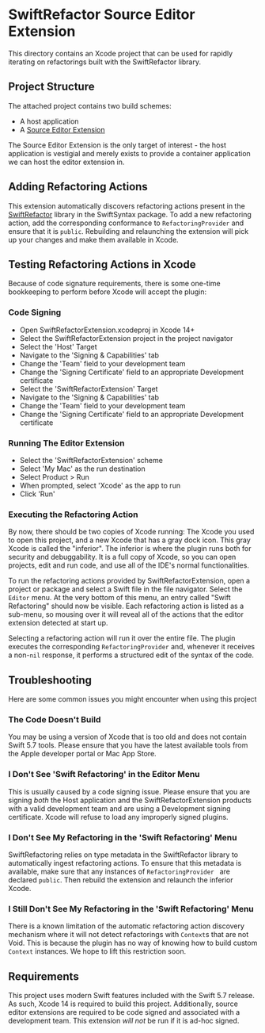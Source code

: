# SwiftRefactor Source Editor Extension

This directory contains an Xcode project that can be used for rapidly iterating
on refactorings built with the SwiftRefactor library.

## Project Structure

The attached project contains two build schemes:

- A host application
- A [Source Editor Extension](https://developer.apple.com/documentation/xcodekit/creating_a_source_editor_extension)

The Source Editor Extension is the only target of interest - the host
application is vestigial and merely exists to provide a container application we
can host the editor extension in.

## Adding Refactoring Actions

This extension automatically discovers refactoring actions present in the
[SwiftRefactor](../Sources/SwiftRefactor) library in the SwiftSyntax package. To add a new refactoring
action, add the corresponding conformance to `RefactoringProvider` and ensure
that it is `public`. Rebuilding and relaunching the extension will pick up your
changes and make them available in Xcode.

## Testing Refactoring Actions in Xcode

Because of code signature requirements, there is some one-time bookkeeping 
to perform before Xcode will accept the plugin:

### Code Signing

- Open SwiftRefactorExtension.xcodeproj in Xcode 14+
- Select the SwiftRefactorExtension project in the project navigator
- Select the 'Host' Target
- Navigate to the 'Signing & Capabilities' tab
- Change the 'Team' field to your development team
- Change the 'Signing Certificate' field to an appropriate Development certificate
- Select the 'SwiftRefactorExtension' Target
- Navigate to the 'Signing & Capabilities' tab
- Change the 'Team' field to your development team
- Change the 'Signing Certificate' field to an appropriate Development certificate

### Running The Editor Extension

- Select the 'SwiftRefactorExtension' scheme
- Select 'My Mac' as the run destination
- Select Product > Run
- When prompted, select 'Xcode' as the app to run
- Click 'Run'

### Executing the Refactoring Action

By now, there should be two copies of Xcode running: The Xcode you used to open 
this project, and a new Xcode that has a gray dock icon. This gray Xcode is
called the "inferior". The inferior is where the plugin runs both for security
and debuggability. It is a full copy of Xcode, so you can open projects,
edit and run code, and use all of the IDE's normal functionalities.

To run the refactoring actions provided by SwiftRefactorExtension, open
a project or package and select a Swift file in the file navigator. Select
the `Editor` menu. At the very bottom of this menu, an entry called "Swift
Refactoring" should now be visible. Each refactoring action is listed as a
sub-menu, so mousing over it will reveal all of the actions that the editor
extension detected at start up.

Selecting a refactoring action will run it over the entire file. The plugin
executes the corresponding `RefactoringProvider` and, whenever it receives a
non-`nil` response, it performs a structured edit of the syntax of the code.

## Troubleshooting

Here are some common issues you might encounter when using this project

### The Code Doesn't Build

You may be using a version of Xcode that is too old and does not contain Swift
5.7 tools. Please ensure that you have the latest available tools from
the Apple developer portal or Mac App Store.

### I Don't See 'Swift Refactoring' in the Editor Menu

This is usually caused by a code signing issue. Please ensure that you are
signing *both* the Host application and the SwiftRefactorExtension products
with a valid development team and are using a Development signing certificate.
Xcode will refuse to load any improperly signed plugins.

### I Don't See My Refactoring in the 'Swift Refactoring' Menu

SwiftRefactoring relies on type metadata in the SwiftRefactor library to
automatically ingest refactoring actions. To ensure that this metadata is
available, make sure that any instances of `RefactoringProvider ` are declared
`public`. Then rebuild the extension and relaunch the inferior Xcode.

### I Still Don't See My Refactoring in the 'Swift Refactoring' Menu

There is a known limitation of the automatic refactoring action discovery
mechanism where it will not detect refactorings with `Context`s that are
not Void. This is because the plugin has no way of knowing how to build custom
`Context` instances. We hope to lift this restriction soon.

## Requirements

This project uses modern Swift features included with the Swift 5.7 release. As
such, Xcode 14 is required to build this project. Additionally, source editor
extensions are required to be code signed and associated with a development
team. This extension *will not* be run if it is ad-hoc signed.

